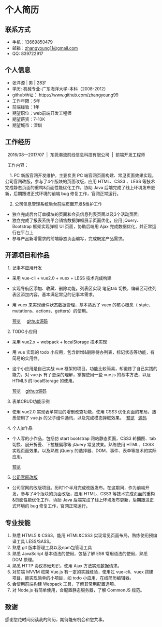 # 个人简历

## 联系方式
* 手机：13669850479
* 邮箱：zhangyoung11@gmail.com
* QQ: 839722917

## 个人信息
* 张洋源 | 男 | 28岁
* 学历: 机械专业-广东海洋大学-本科（2008-2012）
* github地址： https://www.github.com/zhangyoung99
* 工作年限：5年
* 前端经验：1年
* 期望职位：web前端开发工程师
* 期望薪资：7-10K
* 期望城市：深圳

## 工作经历

&nbsp;&nbsp;2016/08—2017/07&nbsp;&nbsp;|&nbsp;&nbsp;东莞潮流前线信息科技有限公司&nbsp;&nbsp;|&nbsp;&nbsp;前端开发工程师

&nbsp;&nbsp;工作内容：

&nbsp;&nbsp;&nbsp;&nbsp;1.  PC 新版官网开发维护，主要负责 PC 端官网页面构建、常见页面效果实现。公司官网改版，参与了4个版块的页面改版，应用 HTML、CSS3 、LESS 等技术完成静态页面的重构&页面性能优化工作，协助 Java 后端完成了线上环境发布更新，后期跟进正式环境的前端 bug 修复工作，官网正常运行。

&nbsp;&nbsp;&nbsp;&nbsp;2. 公司信息管理系统后台前端页面开发&维护工作

- 独立完成后台订单模块的页面和会员信息列表页面以及3个活动页面;
- 独立完成了报表系统平台销售数据弹框展示页面优化，应用 jQuery、Bootstrap 框架实现弹框 UI 页面，协助后端用 Ajax 完成数据优化，并正常运行在平台上
- 参与产品新增需求的前端静态页面编写，完成既定产品需求。

## 开源项目和作品

1. 记事本应用开发
- 采用 vue-cli + vue2.0 + vuex + LESS 技术完成构建

- 实现导航区添加、收藏、删除功能，列表区实现 笔记tab 切换，编辑区可往列表区添加内容，基本满足常见的记事本需求。
- 用 vuex 来实现组件状态数据管理，基本熟悉了 vuex 的核心概念（ state、 mutations、actions、getters）的使用。
 
    [预览](https://zhangyoung99.github.io/vue-demo/notes-app/dist/index.html) &nbsp;&nbsp;&nbsp; [github源码](https://github.com/zhangyoung99/vue-demo/tree/master/notes-app)

2. TODO小应用
- 采用 vue2.x + webpack + localStorage 技术实现
- 用 vue 实现的 todo 小应用，包含新增&删除待办列表，标记状态等功能，有简易的实用性。
- 这个小应用是自己实战 vue 框架的项目。功能比较简易，却锻炼了自己实践的能力，对 vue.js 有了更深的理解，掌握使用一些 vue.js 的基本方法，以及 HTML5 的 localStorage 的使用。

    [预览](https://zhangyoung99.github.io/vue-demo/todo/page.html) &nbsp;&nbsp;&nbsp;[github源码](https://github.com/zhangyoung99/vue-demo/tree/master/todo)
    
3. 表单CRUD功能示例
- 使用 vue2.0 实现表单常见的增删改查功能，使用 CSS3 优化页面的布局，熟悉使用了 vue.js 的父子组件通讯，以及完成模态弹框效果。&nbsp;&nbsp;[预览](https://zhangyoung99.github.io/vue-demo/demo-CRUD/index.html) &nbsp;&nbsp;[源码](https://github.com/zhangyoung99/vue-demo/tree/master/demo-CRUD)

4. 个人js作品
  - 个人写的小作品，包括仿 start bootstrap 网站静态页面，CSS3 轮播图、tab 切换、展开折叠、下拉框偏移等 jQuery 常见效果。熟练使用 HTML、CSS3 实现页面效果，以及熟练 jQuery 的选择器、DOM、事件、表单等技术的实际应用。
   
      [预览](https://zhangyoung99.github.io/js-works/)
   
5. [公司官网改版](http://www.souyute.com/oto/syt/front/Celucasn)
- 公司官网的改版项目。历时1个半月完成改版发布。在这期间，作为前端开发，参与了4个版块的页面改版，应用 HTML、CSS3 等技术完成页面的重构&页面性能优化工作，协助 Java 后端完成了线上环境发布更新，后期跟进正式环境的 bug 修复工作，官网正常运行。
 
## 专业技能

1. 熟悉 HTML5 & CSS3，能用 HTML&CSS3 实现常见页面布局，熟练使用预编译工具 LESS/SASS。
2. 熟悉 git 版本管理工具以及npm包管理工具
3. 熟悉 JavaScript 基本语法的使用，包括了解 ES6 常用语法的使用，熟悉 DOM 原理。
4. 熟悉 HTTP 协议基础知识，使用 Ajax 方法实现数据请求。
5. 对前端 MVVM 框架 Vue.js 有一定的实践经验，使用过 vue-cli、vuex 搭建项目，能实现简单的小项目，如 todo 小应用、在线简历编辑器。
6. 会使用前端构建 Webpack 工具，了解其常用配置选项。
7. 对 Node.js 有简单使用，会配置静态服务器，了解 CommonJS 规范。

## 致谢
感谢您花时间阅读我的简历，期待能有机会和您共事。

